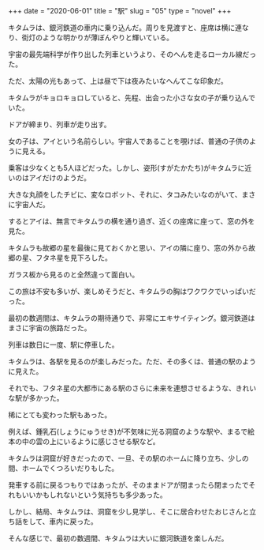 +++
date = "2020-06-01"
title = "駅"
slug = "05"
type = "novel"
+++

キタムラは、銀河鉄道の車内に乗り込んだ。周りを見渡すと、座席は横に連なり、街灯のような明かりが薄ぼんやりと輝いている。

宇宙の最先端科学が作り出した列車というより、そのへんを走るローカル線だった。

ただ、太陽の光もあって、上は昼で下は夜みたいなへんてこな印象だ。

キタムラがキョロキョロしていると、先程、出会った小さな女の子が乗り込んでいた。

ドアが締まり、列車が走り出す。

女の子は、アイという名前らしい。宇宙人であることを覗けば、普通の子供のように見える。

乗客は少なくとも5人ほどだった。しかし、姿形(すがたかたち)がキタムラに近いのはアイだけのようだ。

大きな丸顔をしたチビに、変なロボット、それに、タコみたいなのがいて、まさに宇宙人だ。

するとアイは、無言でキタムラの横を通り過ぎ、近くの座席に座って、窓の外を見た。

キタムラも故郷の星を最後に見ておくかと思い、アイの隣に座り、窓の外から故郷の星、フタネ星を見下ろした。

ガラス板から見るのと全然違って面白い。

この旅は不安も多いが、楽しめそうだと、キタムラの胸はワクワクでいっぱいだった。

最初の数週間は、キタムラの期待通りで、非常にエキサイティング。銀河鉄道はまさに宇宙の旅路だった。

列車は数日に一度、駅に停車した。

キタムラは、各駅を見るのが楽しみだった。ただ、その多くは、普通の駅のように見えた。

それでも、フタネ星の大都市にある駅のさらに未来を連想させるような、きれいな駅が多かった。

稀にとても変わった駅もあった。

例えば、鍾乳石(しょうにゅうせき)が不気味に光る洞窟のような駅や、まるで絵本の中の雲の上にいるように感じさせる駅など。

キタムラは洞窟が好きだったので、一旦、その駅のホームに降り立ち、少しの間、ホームでくつろいだりもした。

発車する前に戻るつもりではあったが、そのままドアが閉まったら閉まったでそれもいいかもしれないという気持ちも多少あった。

しかし、結局、キタムラは、洞窟を少し見学し、そこに居合わせたおじさんと立ち話をして、車内に戻った。

そんな感じで、最初の数週間、キタムラは大いに銀河鉄道を楽しんだ。

